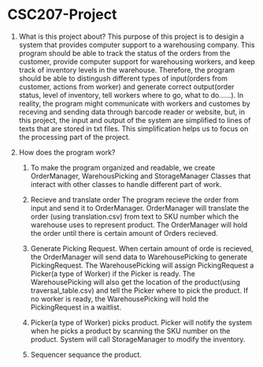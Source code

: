 # CSC207-Project

1. What is this project about?
This purpose of this project is to desigin a system that provides computer support to a warehousing company. This program should be able to track the status of the orders from the customer, provide computer support for warehousing workers, and keep track of inventory levels in the warehouse. Therefore, the program should be able to distingush different types of input(orders from customer, actions from worker) and generate correct output(order status, level of inventory, tell workers where to go, what to do......). In reality, the program might communicate with workers and customes by receving and sending data through barcode reader or website, but, in this project, the input and output of the system are simplified to lines of texts that are stored in txt files. This simplification helps us to focus on the processing part of the project.    

2. How does the program work?
    1. To make the program organized and readable, we create OrderManager, WarehousPicking and StorageManager Classes that interact with other classes to handle different part of work. 
    
    2. Recieve and translate order
    The program recieve the order from input and send it to OrderManager. OrderManager will translate the order (using translation.csv) from text to SKU number which the warehouse uses to represent product. The OrderManager will hold the order until there is certain amount of Orders recieved.
    
    3. Generate Picking Request. 
    When certain amount of orde is recieved, the OrderManager will send data to WarehousePicking to generate PickingRequest. The WarehousePicking will assign PickingRequest a Picker(a type of Worker) if the Picker is ready. The WarehousePicking will also get the location of the product(using traversal_table.csv) and tell the Picker where to pick the product. If no worker is ready, the WarehousePicking will hold the PickingRequest in a waitlist.   
    
    4. Picker(a type of Worker) picks product.
    Picker will notify the system when he picks a product by scanning the SKU number on the product. System will call StorageManager to modify the inventory.
    
    5. Sequencer sequance the product.
